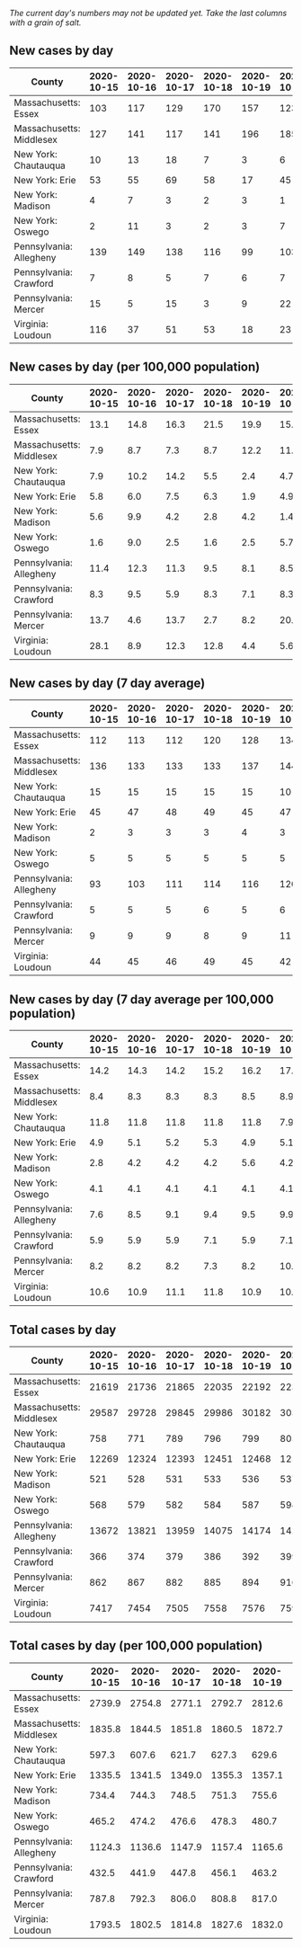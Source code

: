 _The current day's numbers may not be updated yet. Take the last columns with a grain of salt._
## New cases by day

| County | 2020-10-15 | 2020-10-16 | 2020-10-17 | 2020-10-18 | 2020-10-19 | 2020-10-20 | 2020-10-21 |
| --- | --- | --- | --- | --- | --- | --- | --- |
| Massachusetts: Essex | 103 | 117 | 129 | 170 | 157 | 123 | 131 |
| Massachusetts: Middlesex | 127 | 141 | 117 | 141 | 196 | 185 | 135 |
| New York: Chautauqua | 10 | 13 | 18 | 7 | 3 | 6 | 40 |
| New York: Erie | 53 | 55 | 69 | 58 | 17 | 45 | 61 |
| New York: Madison | 4 | 7 | 3 | 2 | 3 | 1 | 4 |
| New York: Oswego | 2 | 11 | 3 | 2 | 3 | 7 | 5 |
| Pennsylvania: Allegheny | 139 | 149 | 138 | 116 | 99 | 103 | 119 |
| Pennsylvania: Crawford | 7 | 8 | 5 | 7 | 6 | 7 | 18 |
| Pennsylvania: Mercer | 15 | 5 | 15 | 3 | 9 | 22 | 13 |
| Virginia: Loudoun | 116 | 37 | 51 | 53 | 18 | 23 | 35 |

## New cases by day (per 100,000 population)

| County | 2020-10-15 | 2020-10-16 | 2020-10-17 | 2020-10-18 | 2020-10-19 | 2020-10-20 | 2020-10-21 |
| --- | --- | --- | --- | --- | --- | --- | --- |
| Massachusetts: Essex | 13.1 | 14.8 | 16.3 | 21.5 | 19.9 | 15.6 | 16.6 |
| Massachusetts: Middlesex | 7.9 | 8.7 | 7.3 | 8.7 | 12.2 | 11.5 | 8.4 |
| New York: Chautauqua | 7.9 | 10.2 | 14.2 | 5.5 | 2.4 | 4.7 | 31.5 |
| New York: Erie | 5.8 | 6.0 | 7.5 | 6.3 | 1.9 | 4.9 | 6.6 |
| New York: Madison | 5.6 | 9.9 | 4.2 | 2.8 | 4.2 | 1.4 | 5.6 |
| New York: Oswego | 1.6 | 9.0 | 2.5 | 1.6 | 2.5 | 5.7 | 4.1 |
| Pennsylvania: Allegheny | 11.4 | 12.3 | 11.3 | 9.5 | 8.1 | 8.5 | 9.8 |
| Pennsylvania: Crawford | 8.3 | 9.5 | 5.9 | 8.3 | 7.1 | 8.3 | 21.3 |
| Pennsylvania: Mercer | 13.7 | 4.6 | 13.7 | 2.7 | 8.2 | 20.1 | 11.9 |
| Virginia: Loudoun | 28.1 | 8.9 | 12.3 | 12.8 | 4.4 | 5.6 | 8.5 |

## New cases by day (7 day average)

| County | 2020-10-15 | 2020-10-16 | 2020-10-17 | 2020-10-18 | 2020-10-19 | 2020-10-20 | 2020-10-21 |
| --- | --- | --- | --- | --- | --- | --- | --- |
| Massachusetts: Essex | 112 | 113 | 112 | 120 | 128 | 134 | 133 |
| Massachusetts: Middlesex | 136 | 133 | 133 | 133 | 137 | 144 | 149 |
| New York: Chautauqua | 15 | 15 | 15 | 15 | 15 | 10 | 14 |
| New York: Erie | 45 | 47 | 48 | 49 | 45 | 47 | 51 |
| New York: Madison | 2 | 3 | 3 | 3 | 4 | 3 | 3 |
| New York: Oswego | 5 | 5 | 5 | 5 | 5 | 5 | 5 |
| Pennsylvania: Allegheny | 93 | 103 | 111 | 114 | 116 | 120 | 123 |
| Pennsylvania: Crawford | 5 | 5 | 5 | 6 | 5 | 6 | 8 |
| Pennsylvania: Mercer | 9 | 9 | 9 | 8 | 9 | 11 | 12 |
| Virginia: Loudoun | 44 | 45 | 46 | 49 | 45 | 42 | 48 |

## New cases by day (7 day average per 100,000 population)

| County | 2020-10-15 | 2020-10-16 | 2020-10-17 | 2020-10-18 | 2020-10-19 | 2020-10-20 | 2020-10-21 |
| --- | --- | --- | --- | --- | --- | --- | --- |
| Massachusetts: Essex | 14.2 | 14.3 | 14.2 | 15.2 | 16.2 | 17.0 | 16.9 |
| Massachusetts: Middlesex | 8.4 | 8.3 | 8.3 | 8.3 | 8.5 | 8.9 | 9.2 |
| New York: Chautauqua | 11.8 | 11.8 | 11.8 | 11.8 | 11.8 | 7.9 | 11.0 |
| New York: Erie | 4.9 | 5.1 | 5.2 | 5.3 | 4.9 | 5.1 | 5.6 |
| New York: Madison | 2.8 | 4.2 | 4.2 | 4.2 | 5.6 | 4.2 | 4.2 |
| New York: Oswego | 4.1 | 4.1 | 4.1 | 4.1 | 4.1 | 4.1 | 4.1 |
| Pennsylvania: Allegheny | 7.6 | 8.5 | 9.1 | 9.4 | 9.5 | 9.9 | 10.1 |
| Pennsylvania: Crawford | 5.9 | 5.9 | 5.9 | 7.1 | 5.9 | 7.1 | 9.5 |
| Pennsylvania: Mercer | 8.2 | 8.2 | 8.2 | 7.3 | 8.2 | 10.1 | 11.0 |
| Virginia: Loudoun | 10.6 | 10.9 | 11.1 | 11.8 | 10.9 | 10.2 | 11.6 |

## Total cases by day

| County | 2020-10-15 | 2020-10-16 | 2020-10-17 | 2020-10-18 | 2020-10-19 | 2020-10-20 | 2020-10-21 |
| --- | --- | --- | --- | --- | --- | --- | --- |
| Massachusetts: Essex | 21619 | 21736 | 21865 | 22035 | 22192 | 22315 | 22446 |
| Massachusetts: Middlesex | 29587 | 29728 | 29845 | 29986 | 30182 | 30367 | 30502 |
| New York: Chautauqua | 758 | 771 | 789 | 796 | 799 | 805 | 845 |
| New York: Erie | 12269 | 12324 | 12393 | 12451 | 12468 | 12513 | 12574 |
| New York: Madison | 521 | 528 | 531 | 533 | 536 | 537 | 541 |
| New York: Oswego | 568 | 579 | 582 | 584 | 587 | 594 | 599 |
| Pennsylvania: Allegheny | 13672 | 13821 | 13959 | 14075 | 14174 | 14277 | 14396 |
| Pennsylvania: Crawford | 366 | 374 | 379 | 386 | 392 | 399 | 417 |
| Pennsylvania: Mercer | 862 | 867 | 882 | 885 | 894 | 916 | 929 |
| Virginia: Loudoun | 7417 | 7454 | 7505 | 7558 | 7576 | 7599 | 7634 |

## Total cases by day (per 100,000 population)

| County | 2020-10-15 | 2020-10-16 | 2020-10-17 | 2020-10-18 | 2020-10-19 | 2020-10-20 | 2020-10-21 |
| --- | --- | --- | --- | --- | --- | --- | --- |
| Massachusetts: Essex | 2739.9 | 2754.8 | 2771.1 | 2792.7 | 2812.6 | 2828.1 | 2844.7 |
| Massachusetts: Middlesex | 1835.8 | 1844.5 | 1851.8 | 1860.5 | 1872.7 | 1884.2 | 1892.5 |
| New York: Chautauqua | 597.3 | 607.6 | 621.7 | 627.3 | 629.6 | 634.3 | 665.9 |
| New York: Erie | 1335.5 | 1341.5 | 1349.0 | 1355.3 | 1357.1 | 1362.0 | 1368.7 |
| New York: Madison | 734.4 | 744.3 | 748.5 | 751.3 | 755.6 | 757.0 | 762.6 |
| New York: Oswego | 465.2 | 474.2 | 476.6 | 478.3 | 480.7 | 486.5 | 490.5 |
| Pennsylvania: Allegheny | 1124.3 | 1136.6 | 1147.9 | 1157.4 | 1165.6 | 1174.1 | 1183.8 |
| Pennsylvania: Crawford | 432.5 | 441.9 | 447.8 | 456.1 | 463.2 | 471.5 | 492.7 |
| Pennsylvania: Mercer | 787.8 | 792.3 | 806.0 | 808.8 | 817.0 | 837.1 | 849.0 |
| Virginia: Loudoun | 1793.5 | 1802.5 | 1814.8 | 1827.6 | 1832.0 | 1837.6 | 1846.0 |
